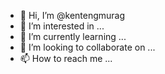 - 👋 Hi, I’m @kentengmurag
- 👀 I’m interested in ...
- 🌱 I’m currently learning ...
- 💞️ I’m looking to collaborate on ...
- 📫 How to reach me ...

<!---
kentengmurag/kentengmurag is a ✨ special ✨ repository because its `README.md` (this file) appears on your GitHub profile.
You can click the Preview link to take a look at your changes.
--->
